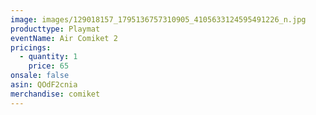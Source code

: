 ```yaml
---
image: images/129018157_1795136757310905_4105633124595491226_n.jpg
producttype: Playmat
eventName: Air Comiket 2
pricings:
  - quantity: 1
    price: 65
onsale: false
asin: QOdF2cnia
merchandise: comiket
---
```

